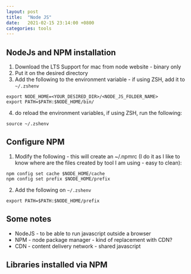 ```yaml
---
layout: post
title:  "Node JS"
date:   2021-02-15 23:14:00 +0800
categories: tools
---
```

## NodeJs and NPM installation
1. Download the LTS Support for mac from node website - binary only
2. Put it on the desired directory
3. Add the following to the environment variable - if using ZSH, add it to `~/.zshenv`
```
export NODE_HOME=<YOUR_DESIRED_DIR>/<NODE_JS_FOLDER_NAME>
export PATH=$PATH:$NODE_HOME/bin/
```
4. do reload the environment variables, if using ZSH, run the following:
```
source ~/.zshenv
```

## Configure NPM
1. Modify the following - this will create an ~/.npmrc (I do it as I like to know where are the files created by tool I am using - easy to clean):
```
npm config set cache $NODE_HOME/cache
npm config set prefix $NODE_HOME/prefix
```
2. Add the following on  `~/.zshenv`
```
export PATH=$PATH:$NODE_HOME/prefix
```

## Some notes
* NodeJS - to be able to run javascript outside a browser
* NPM - node package manager - kind of replacement with CDN?
* CDN - content delivery network - shared javascript

## Libraries installed via NPM
